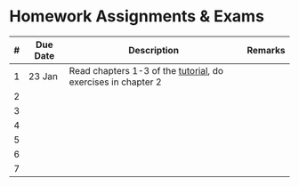 Homework Assignments & Exams
====================

\# | Due Date  |           Description                                             |                             Remarks                         |
-- | --------- | ----------------------------------------------------------------  |  ---------------------------------------------------------  |
1  | 23 Jan    | Read chapters 1-3 of the [tutorial], do exercises in chapter 2    |                                                             |
2  |           |                                                                   |                                                             |
3  |           |                                                                   |                                                             |
4  |           |                                                                   |                                                             |
5  |           |                                                                   |                                                             |
6  |           |                                                                   |                                                             |
7  |           |                                                                   |                                                             |

[tutorial]: https://leanprover.github.io/tutorial
